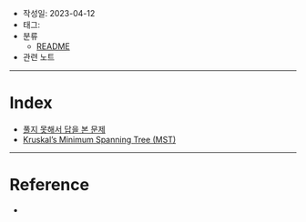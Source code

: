 - 작성일: 2023-04-12
- 태그: 
- 분류
    - [README](../README.md)
- 관련 노트

---

# Index

- [풀지 못해서 답을 본 문제](%ED%92%80%EC%A7%80%20%EB%AA%BB%ED%95%B4%EC%84%9C%20%EB%8B%B5%EC%9D%84%20%EB%B3%B8%20%EB%AC%B8%EC%A0%9C.md)
- [Kruskal’s Minimum Spanning Tree (MST)](Kruskal’s%20Minimum%20Spanning%20Tree%20(MST).md)

---

# Reference

- 